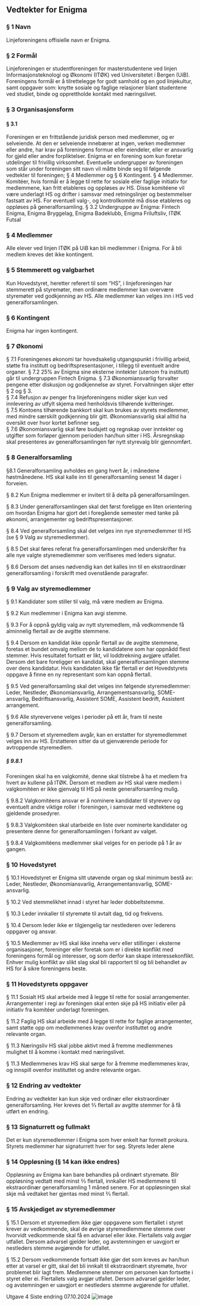 ## Vedtekter for Enigma

### § 1 Navn 
Linjeforeningens offisielle navn er Enigma.  


### § 2 Formål  
Linjeforeningen er studentforeningen for masterstudentene ved linjen Informasjonsteknologi og Økonomi (ITØK) ved Universitetet i Bergen (UiB). Foreningens formål er å tilrettelegge for godt samhold og en god linjekultur, samt oppgaver som: knytte sosiale og faglige relasjoner blant studentene ved studiet, binde og opprettholde kontakt med næringslivet.  


### § 3 Organisasjonsform  

#### § 3.1 
Foreningen er en frittstående juridisk person med medlemmer, og er selveiende. At den er selveiende innebærer at ingen, verken medlemmer eller andre, har krav på foreningens formue eller eiendeler, eller er ansvarlig for gjeld eller andre forpliktelser. Enigma er en forening som kun foretar utdelinger til frivillig virksomhet. 
Eventuelle undergrupper av foreningen som står under foreningen sitt navn vil måtte binde seg til følgende vedtekter til foreningen; § 4 Medlemmer og § 6 Kontingent. § 4 Medlemmer. 
Komitéer, hvis formål er å legge til rette for sosiale eller faglige initiativ for medlemmene, kan fritt etableres og oppløses av HS. Disse komitéene vil være underlagt HS og drifter i samsvar med retningslinjer og bestemmelser fastsatt av HS. For eventuell valg-, og kontrollkomité må disse etableres og oppløses på generalforsamling.
§ 3.2 
Undergruppe av Enigma: Fintech Enigma, Enigma Bryggelag, Enigma Badeklubb, Enigma Friluftsliv, ITØK Futsal


### § 4 Medlemmer

Alle elever ved linjen ITØK på UiB kan bli medlemmer i Enigma. For å bli medlem kreves det ikke kontingent.  


### § 5 Stemmerett og valgbarhet  
Kun Hovedstyret, heretter referert til som “HS”, i linjeforeningen har stemmerett på styremøter, men ordinære medlemmer kan overvære styremøter ved godkjenning av HS. Alle medlemmer kan velges inn i HS ved generalforsamlingen.  


### § 6 Kontingent  
Enigma har ingen kontingent.

### § 7 Økonomi  

§ 7.1
Foreningenes økonomi tar hovedsakelig utgangspunkt i frivillig arbeid, støtte fra institutt og bedriftspresentasjoner, i tillegg til eventuelt andre organer. 
§ 7.2 
25% av Enigma sine eksterne inntekter (utenom fra institutt) går til undergruppen Fintech Enigma.
§ 7.3 
Økonomiansvarlig forvalter pengene etter diskusjon og godkjennelse av styret. Forvaltningen skjer etter § 2 og § 3.  
§ 7.4 
Refusjon av penger fra linjeforeningens midler skjer kun ved innlevering av utfylt skjema med henholdsvis tilhørende kvitteringer.  
§ 7.5 
Kontoens tilhørende bankkort skal kun brukes av styrets medlemmer, med mindre særskilt godkjenning blir gitt. Økonomiansvarlig skal alltid ha oversikt over hvor kortet befinner seg.  
§ 7.6 
Økonomiansvarlig skal føre budsjett og regnskap over inntekter og utgifter som forløper gjennom perioden han/hun sitter i HS. Årsregnskap skal presenteres av generalforsamlingen før nytt styrevalg blir gjennomført.  


### § 8 Generalforsamling  

§8.1 
Generalforsamling avholdes en gang hvert år, i månedene høstmånedene. HS skal kalle inn til generalforsamling senest 14 dager i forveien. 

§ 8.2 
Kun Enigma medlemmer er invitert til å delta på generalforsamlingen.  

§ 8.3 
Under generalforsamlingen skal det først foreligge en liten orientering om hvordan Enigma har gjort det i foregående semester med tanke på økonomi, arrangementer og bedriftspresentasjoner.  

§ 8.4 
Ved generalforsamling skal det velges inn nye styremedlemmer til HS (se § 9 Valg av styremedlemmer). 
 
§ 8.5 
Det skal føres referat fra generalforsamlingen med underskrifter fra alle nye valgte styremedlemmer som verifiseres med leders signatur.  

§ 8.6 
Dersom det anses nødvendig kan det kalles inn til en ekstraordinær generalforsamling i forskrift med ovenstående paragrafer.

  
### § 9 Valg av styremedlemmer  

§ 9.1 
Kandidater som stiller til valg, må være medlem av Enigma. 
 
§ 9.2 
Kun medlemmer i Enigma kan avgi stemme.  

§ 9.3 
For å oppnå gyldig valg av nytt styremedlem, må vedkommende få alminnelig flertall av de avgitte stemmene.  

§ 9.4 
Dersom en kandidat ikke oppnår flertall av de avgitte stemmene, foretas et bundet omvalg mellom de to kandidatene som har oppnådd flest stemmer. Hvis resultatet fortsatt er likt, vil loddtrekning avgjøre utfallet. Dersom det bare foreligger en kandidat, skal generalforsamlingen stemme over dens kandidatur. Hvis kandidaten ikke får flertall er det Hovedstyrets oppgave å finne en ny representant som kan oppnå flertall.  

§ 9.5 
Ved generalforsamling skal det velges inn følgende styremedlemmer:  
Leder, Nestleder, Økonomiansvarlig, Arrangementsansvarlig, SOME-ansvarlig, Bedriftsansvarlig, Assistent SOME, Assistent bedrift, Assistent arrangement.

§ 9.6 
Alle styrevervene velges i perioder på ett år, fram til neste generalforsamling.
  
§ 9.7 
Dersom et styremedlem avgår, kan en erstatter for styremedlemmet velges inn av HS. Erstatteren sitter da ut gjenværende periode for avtroppende styremedlem.
##### § 9.8.1 
Foreningen skal ha en valgkomité, denne skal tilstrebe å ha et medlem fra hvert av kullene på ITØK. Dersom et medlem av HS skal være medlem i valgkomitéen er ikke gjenvalg til HS på neste generalforsamling mulig. 

§ 9.8.2 
Valgkomitéens ansvar er å nominere kandidater til styreverv og eventuelt andre viktige roller i foreningen, i samsvar med vedtektene og gjeldende prosedyrer. 

§ 9.8.3 
Valgkomitéen skal utarbeide en liste over nominerte kandidater og presentere denne for generalforsamlingen i forkant av valget. 

§ 9.8.4 
Valgkomitéens medlemmer skal velges for en periode på 1 år av gangen.   


### § 10 Hovedstyret 

§ 10.1 
Hovedstyret er Enigma sitt utøvende organ og skal minimum bestå av: Leder, Nestleder, Økonomiansvarlig, Arrangementansvarlig, SOME-ansvarlig.

§ 10.2 
Ved stemmelikhet innad i styret har leder dobbeltstemme.  

§ 10.3 
Leder innkaller til styremøte til avtalt dag, tid og frekvens.  

§ 10.4 
Dersom leder ikke er tilgjengelig tar nestlederen over lederens oppgaver og ansvar.

§ 10.5 
Medlemmer av HS skal ikke inneha verv eller stillinger i eksterne organisasjoner, foreninger eller foretak som er i direkte konflikt med foreningens formål og interesser, og som derfor kan skape interessekonflikt. Enhver mulig konflikt av slikt slag skal bli rapportert til og bli behandlet av HS for å sikre foreningens beste.


### § 11 Hovedstyrets oppgaver  

§ 11.1 Sosialt 
HS skal arbeide med å legge til rette for sosial arrangementer. Arrangementer i regi av foreningen skal enten skje på HS initiativ eller på initiativ fra komitéer underlagt foreningen. 

§ 11.2 Faglig 
HS skal arbeide med å legge til rette for faglige arrangementer, samt støtte opp om medlemmenes krav ovenfor instituttet og andre relevante organ.

§ 11.3 Næringsliv 
HS skal jobbe aktivt med å fremme medlemmenes mulighet til å komme i kontakt med næringslivet. 

§ 11.3 Medlemmenes krav 
HS skal sørge for å fremme medlemmenes krav, og innspill ovenfor instituttet og andre relevante organ.


### § 12 Endring av vedtekter  
Endring av vedtekter kan kun skje ved ordinær eller ekstraordinær generalforsamling. Her kreves det 2⁄3 flertall av avgitte stemmer for å få utført en endring.  


### § 13 Signaturrett og fullmakt  
Det er kun styremedlemmer i Enigma som hver enkelt har formelt prokura. Styrets medlemmer har signaturrett hver for seg. Styrets leder alene  


### § 14 Oppløsning (§ 14 kan ikke endres)  
Oppløsning av Enigma kan bare behandles på ordinært styremøte. Blir oppløsning vedtatt med minst 2⁄3 flertall, innkaller HS medlemmene til ekstraordinær generalforsamling 1 måned senere. For at oppløsningen skal skje må vedtaket her gjentas med minst 2⁄3 flertall.  

### § 15 Avskjediget av styremedlemmer  

§ 15.1 
Dersom et styremedlem ikke gjør oppgavene som flertallet i styret krever av vedkommende, skal de øvrige styremedlemmene stemme over hvorvidt vedkommende skal få en advarsel eller ikke. Flertallets valg avgjør utfallet. Dersom advarsel gjelder leder, og avstemningen er uavgjort er nestleders stemme avgjørende for utfallet.
  
§ 15.2 
Dersom vedkommende fortsatt ikke gjør det som kreves av han/hun etter at varsel er gitt, skal det bli innkalt til ekstraordinært styremøte, hvor problemet blir lagt frem. Medlemmene stemmer om personen kan fortsette i styret eller ei. Flertallets valg avgjør utfallet. Dersom advarsel gjelder leder, og avstemningen er uavgjort er nestleders stemme avgjørende for utfallet. 

Utgave 4 
Siste endring 07.10.2024
![image](https://github.com/user-attachments/assets/c8ad845a-3f43-47f3-ac85-e9bb97e4feba)
